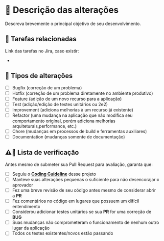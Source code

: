 # :memo: **Descrição das alterações**

Descreva brevemente o principal objetivo de seu desenvolvimento.

## :link: **Tarefas relacionadas**

Link das tarefas no Jira, caso existir:

-

## :bookmark: **Tipos de alterações**

- [ ] Bugfix (correção de um problema)
- [ ] Hotfix (correção de um problema diretamente no ambiente produtivo)
- [ ] Feature (adição de um novo recurso para a aplicação)
- [ ] Test (adição/edição de testes unitários ou 2e2)
- [ ] Improvement (adiciona melhorias à um recurso já existente)
- [ ] Refactor (uma mudança na aplicação que não modifica seu comportamento original, porém adiciona melhorias arquiteturais,performance, etc.)
- [ ] Chore (mudanças em processos de build e ferramentas auxiliares)
- [ ] Documentation (mudanças somente de documentação)

## :warning::rotating_light: **Lista de verificação**

Antes mesmo de submeter sua Pull Request para avaliação, garanta que:

- [ ] Seguiu o [**Coding Guideline**](https://github.com/fintech-vertical/movemoneyfx-frontend/blob/hom/docs/guidelines/CODING_GUIDELINE.md) desse projeto
- [ ] Manteve suas alterações pequenas o suficiente para não desencorajar o aprovador
- [ ] Fez uma breve revisão de seu código antes mesmo de considerar abrir a **PR**
- [ ] Fez comentários no código em lugares que possuem um difícil entendimento
- [ ] Considerou adicionar testes unitários se sua **PR** for uma correção de **BUG**
- [ ] Suas mudanças não comprometeram o funcionamento de nenhum outro lugar da aplicação
- [ ] Todos os testes existentes/novos estão passando
